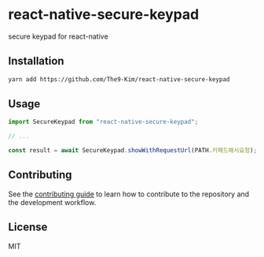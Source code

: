 # react-native-secure-keypad

secure keypad for react-native

## Installation

```sh
yarn add https://github.com/The9-Kim/react-native-secure-keypad
```

## Usage

```js
import SecureKeypad from "react-native-secure-keypad";

// ...

const result = await SecureKeypad.showWithRequestUrl(PATH.키패드해시요청);
```

## Contributing

See the [contributing guide](CONTRIBUTING.md) to learn how to contribute to the repository and the development workflow.

## License

MIT
